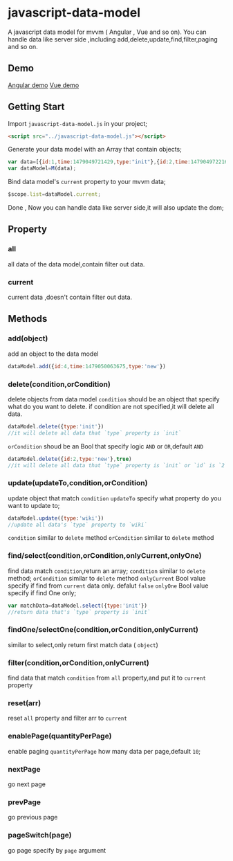 # javascript-data-model
A javascript data model for mvvm ( Angular , Vue and so on). You can handle data like server side ,including add,delete,update,find,filter,paging and so on.

## Demo

[Angular demo](https://liaolunhui.github.io/javascript-data-model/demo/angular.html)
[Vue demo](https://liaolunhui.github.io/javascript-data-model/demo/vue.html)

## Getting Start
Import `javascript-data-model.js` in your project;
``` html
<script src="../javascript-data-model.js"></script>
```

Generate your data model with an Array that contain objects;
``` js
var data=[{id:1,time:1479049721429,type:"init"},{id:2,time:1479049722163,type:"init"},{id:3,time:1479049722594,type:"init"}];
var dataModel=M(data);
```

Bind data model's `current` property to your mvvm data;

``` js
$scope.list=dataModel.current;
```

Done , Now you can handle data like server side,it will also update the dom;
## Property
### all
 all data of the data model,contain filter out data.
### current
current data ,doesn't contain filter out data.

## Methods
### add(object)
add an object to the data model
``` js
dataModel.add({id:4,time:1479050063675,type:'new'})
```

### delete(condition,orCondition)
delete objects from data model
`condition` should be an object that specify what do you want to delete. if condition are not specified,it will delete all data.
``` js
dataModel.delete({type:'init'})
//it will delete all data that `type` property is `init`
```
`orCondition` shoud be an Bool that specify logic `AND` or `OR`,default `AND`
``` js
dataModel.delete({id:2,type:'new'},true)
//it will delete all data that `type` property is `init` or `id` is `2`
```

### update(updateTo,condition,orCondition)
update object that match `condition`
`updateTo` specify what property do you want to update to;
``` js
dataModel.update({type:'wiki'})
//update all data's `type` property to `wiki`
```

`condition` similar to `delete` method
`orCondition` similar to `delete` method

### find/select(condition,orCondition,onlyCurrent,onlyOne)
find data match `condition`,return an array;
`condition` similar to `delete` method;
`orCondition` similar to `delete` method
`onlyCurrent` Bool value specify if find from `current` data only. defalut `false`
`onlyOne` Bool value specify if find One only;
``` js
var matchData=dataModel.select({type:'init'})
//return data that's `type` property is `init`
```

### findOne/selectOne(condition,orCondition,onlyCurrent)
similar to select,only return first match data ( `object`)

### filter(condition,orCondition,onlyCurrent)
find data that match `condition` from `all` property,and put it to `current` property

### reset(arr)
reset `all` property and filter arr to `current`

### enablePage(quantityPerPage)
enable paging
`quantityPerPage` how many data per page,default `10`;

### nextPage
go next page
### prevPage
go previous page

### pageSwitch(page)
go page specify by `page` argument
